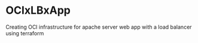 # OCIxLBxApp
Creating OCI infrastructure for apache server web app with a load balancer using terraform 
